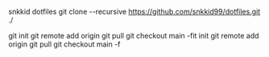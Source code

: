 snkkid dotfiles
git clone --recursive https://github.com/snkkid99/dotfiles.git ./


git init
git remote add origin <your-repo-url>
git pull
git checkout main -fit init
git remote add origin <your-repo-url>
git pull
git checkout main -f
